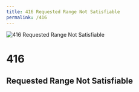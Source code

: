 ```yaml
---
title: 416 Requested Range Not Satisfiable
permalink: /416
---
```

<div class="status-page-container">
<div>
    <img src="http://i.dailymail.co.uk/i/pix/2010/05/27/article-0-09C69FED000005DC-363_634x374.jpg" alt="416 Requested Range Not Satisfiable" />
    <h1>416</h1>
    <h2>Requested Range Not Satisfiable</h2>
</div>
</div>
